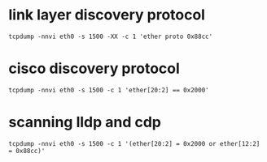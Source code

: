 # link layer discovery protocol

    tcpdump -nnvi eth0 -s 1500 -XX -c 1 'ether proto 0x88cc'

# cisco discovery protocol

    tcpdump -nnvi eth0 -s 1500 -c 1 'ether[20:2] == 0x2000'

# scanning lldp and cdp

    tcpdump -nnvi eth0 -s 1500 -c 1 '(ether[20:2] = 0x2000 or ether[12:2] = 0x88cc)'
